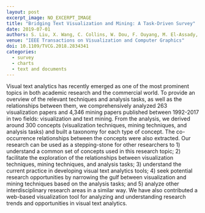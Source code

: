 ```yaml
---
layout: post
excerpt_image: NO_EXCERPT_IMAGE
title: "Bridging Text Visualization and Mining: A Task-Driven Survey"
date: 2019-07-01
authors: S. Liu, X. Wang, C. Collins, W. Dou, F. Ouyang, M. El-Assady, L. Jiang & D. Keim
venue: "IEEE Transactions on Visualization and Computer Graphics"
doi: 10.1109/TVCG.2018.2834341
categories:
  - survey
  - charts
  - text and documents
---
```

Visual text analytics has recently emerged as one of the most prominent topics in both academic research and the commercial world. To provide an overview of the relevant techniques and analysis tasks, as well as the relationships between them, we comprehensively analyzed 263 visualization papers and 4,346 mining papers published between 1992-2017 in two fields: visualization and text mining. From the analysis, we derived around 300 concepts (visualization techniques, mining techniques, and analysis tasks) and built a taxonomy for each type of concept. The co-occurrence relationships between the concepts were also extracted. Our research can be used as a stepping-stone for other researchers to 1) understand a common set of concepts used in this research topic; 2) facilitate the exploration of the relationships between visualization techniques, mining techniques, and analysis tasks; 3) understand the current practice in developing visual text analytics tools; 4) seek potential research opportunities by narrowing the gulf between visualization and mining techniques based on the analysis tasks; and 5) analyze other interdisciplinary research areas in a similar way. We have also contributed a web-based visualization tool for analyzing and understanding research trends and opportunities in visual text analytics.
